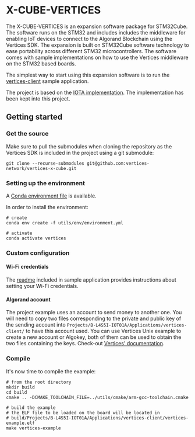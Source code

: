 # X-CUBE-VERTICES

The X-CUBE-VERTICES is an expansion software package for STM32Cube.
The software runs on the STM32 and includes includes the middleware 
for enabling IoT devices to connect to the Algorand Blockchain using the Vertices SDK.
The expansion is built on STM32Cube software technology to ease portability across 
different STM32 microcontrollers. The software comes with sample 
implementations on how to use the Vertices middleware on the STM32 based 
boards.

The simplest way to start using this expansion software is to run the
[vertices-client](Projects/B-L4S5I-IOT01A/Applications/vertices-client) sample application.

The project is based on the [IOTA implementation](https://www.st.com/en/embedded-software/x-cube-iota1.html). The implementation has been kept into this project.

## Getting started

### Get the source

Make sure to pull the submodules when cloning the repository as the Vertices SDK is included
in the project using a git submodule:

```
git clone --recurse-submodules git@github.com:vertices-network/vertices-x-cube.git
```

### Setting up the environment

A [Conda environment file](utils/env/environment.yml) is available. 

In order to install the environment:

```shell
# create
conda env create -f utils/env/environment.yml

# activate
conda activate vertices
```

### Custom configuration

#### Wi-Fi credentials

The [readme](Projects/B-L4S5I-IOT01A/Applications/vertices-client/README.md) 
included in sample application provides instructions about setting your Wi-Fi 
credentials.

#### Algorand account

The project example uses an account to send money to another one. You will need to copy two files corresponding to the private and public key of the sending account into `Projects/B-L4S5I-IOT01A/Applications/vertices-client/` to have this account used. You can use Vertices Unix example to create a new account or Algokey, both of them can be used to obtain the two files containing the keys. Check-out [Vertices' documentation](https://docs.vertices.network/vertices-sdk/quickstart/unix/new-account).

### Compile

It's now time to compile the example:

```shell
# from the root directory
mkdir build
cd build
cmake .. -DCMAKE_TOOLCHAIN_FILE=../utils/cmake/arm-gcc-toolchain.cmake

# build the example
# the ELF file to be loaded on the board will be located in 
# build/Projects/B-L4S5I-IOT01A/Applications/vertices-client/vertices-example.elf
make vertices-example
```
